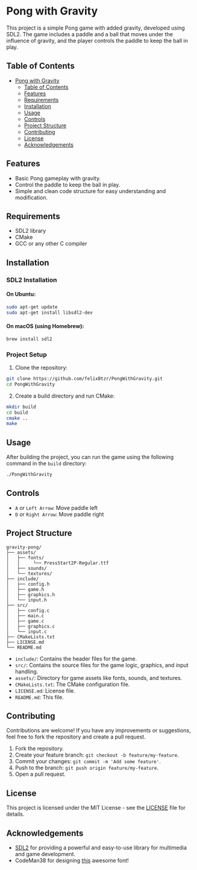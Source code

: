 # Pong with Gravity

This project is a simple Pong game with added gravity, developed using SDL2. The game includes a paddle and a ball that moves under the influence of gravity, and the player controls the paddle to keep the ball in play.

## Table of Contents

- [Pong with Gravity](#pong-with-gravity)
    - [Table of Contents](#table-of-contents)
    - [Features](#features)
    - [Requirements](#requirements)
    - [Installation](#installation)
    - [Usage](#usage)
    - [Controls](#controls)
    - [Project Structure](#project-structure)
    - [Contributing](#contributing)
    - [License](#license)
    - [Acknowledgements](#acknowledgements)

## Features

- Basic Pong gameplay with gravity.
- Control the paddle to keep the ball in play.
- Simple and clean code structure for easy understanding and modification.

## Requirements

- SDL2 library
- CMake
- GCC or any other C compiler

## Installation

### SDL2 Installation

#### On Ubuntu:

```sh
sudo apt-get update
sudo apt-get install libsdl2-dev
```

#### On macOS (using Homebrew):

```sh
brew install sdl2
```

### Project Setup

1. Clone the repository:

```sh
git clone https://github.com/felixBtzr/PongWithGravity.git
cd PongWithGravity
```

2. Create a build directory and run CMake:

```sh
mkdir build
cd build
cmake ..
make
```

## Usage

After building the project, you can run the game using the following command in the `build` directory:

```sh
./PongWithGravity
```

## Controls

- `A` or `Left Arrow`: Move paddle left
- `D` or `Right Arrow`: Move paddle right

## Project Structure

```
gravity-pong/
├── assets/
│   ├── fonts/
│   │     └── PressStart2P-Regular.ttf
│   ├── sounds/
│   └── textures/
├── include/
│   ├── config.h
│   ├── game.h
│   ├── graphics.h
│   └── input.h
├── src/
│   ├── config.c
│   ├── main.c
│   ├── game.c
│   ├── graphics.c
│   └── input.c
├── CMakeLists.txt
├── LICENSE.md
└── README.md
```

- `include/`: Contains the header files for the game.
- `src/`: Contains the source files for the game logic, graphics, and input handling.
- `assets/`: Directory for game assets like fonts, sounds, and textures.
- `CMakeLists.txt`: The CMake configuration file.
- `LICENSE.md`: License file.
- `README.md`: This file.

## Contributing

Contributions are welcome! If you have any improvements or suggestions, feel free to fork the repository and create a pull request.

1. Fork the repository.
2. Create your feature branch: `git checkout -b feature/my-feature`.
3. Commit your changes: `git commit -m 'Add some feature'`.
4. Push to the branch: `git push origin feature/my-feature`.
5. Open a pull request.

## License

This project is licensed under the MIT License - see the [LICENSE](https://github.com/felixBtzr/PongWithGravity/blob/master/LICENSE.md) file for details.

## Acknowledgements

- [SDL2](https://www.libsdl.org/) for providing a powerful and easy-to-use library for multimedia and game development.
- CodeMan38 for designing [this](https://fonts.google.com/specimen/Press+Start+2P) awesome font!